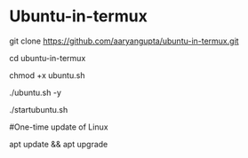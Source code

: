 # Ubuntu-in-termux

git clone https://github.com/aaryangupta/ubuntu-in-termux.git

cd ubuntu-in-termux

chmod +x ubuntu.sh

./ubuntu.sh -y

./startubuntu.sh

#One-time update of Linux

apt update && apt upgrade
